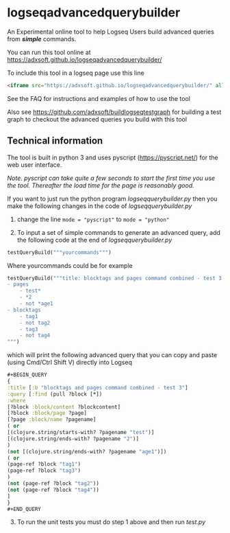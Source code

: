 # logseqadvancedquerybuilder

An Experimental online tool to help Logseq Users build advanced queries from <b><i>simple</i></b> commands.

You can run this tool online at https://adxsoft.github.io/logseqadvancedquerybuilder/

To include this tool in a logseq page use this line
```html
<iframe src="https://adxsoft.github.io/logseqadvancedquerybuilder/" allow="clipboard-read; clipboard-write" style="width: 100%; height: 1000px"></iframe>
```

See the FAQ for instructions and examples of how to use the tool

Also see https://github.com/adxsoft/buildlogseqtestgraph for building a test graph to checkout the advanced queries you build with this tool

## Technical information
The tool is built in python 3 and uses pyscript (https://pyscript.net/) for the web user interface.

<i>Note. pyscript can take quite a few seconds to start the first time you use the tool. Thereafter the load time for the page is reasonably good.</i>

If you want to just run the python program <i>logseqquerybuilder.py</i> then you make the following changes in the code of <i>logseqquerybuilder.py</i>

1. change the line `mode = "pyscript"` to `mode = "python"`

2. To input a set of simple commands to generate an advanced query, add the following code at the end of <i>logseqquerybuilder.py</i>

```python
testQueryBuild("""yourcommands""")
```

Where yourcommands could be for example

```python
testQueryBuild("""title: blocktags and pages command combined - test 3
- pages
    - test*
    - *2
    - not *age1
- blocktags
    - tag1
    - not tag2
    - tag3
    - not tag4
""")
```
which will print the following advanced query that you can copy and paste (using Cmd/Ctrl Shift V) directly into Logseq

```clojure
#+BEGIN_QUERY
{
:title [:b "blocktags and pages command combined - test 3"]
:query [:find (pull ?block [*])
:where
[?block :block/content ?blockcontent]
[?block :block/page ?page]
[?page :block/name ?pagename]
( or 
[(clojure.string/starts-with? ?pagename "test")]
[(clojure.string/ends-with? ?pagename "2")]
)
(not [(clojure.string/ends-with? ?pagename "age1")])
( or 
(page-ref ?block "tag1")
(page-ref ?block "tag3")
)
(not (page-ref ?block "tag2"))
(not (page-ref ?block "tag4"))
]
}
#+END_QUERY
```
3. To run the unit tests you must do step 1 above and then run *test.py*


